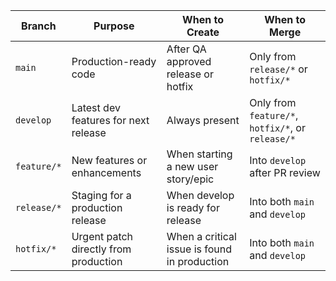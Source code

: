 | Branch      | Purpose                               | When to Create                               | When to Merge                                     |
| ----------- | ------------------------------------- | -------------------------------------------- | ------------------------------------------------- |
| `main`      | Production-ready code                 | After QA approved release or hotfix          | Only from `release/*` or `hotfix/*`               |
| `develop`   | Latest dev features for next release  | Always present                               | Only from `feature/*`, `hotfix/*`, or `release/*` |
| `feature/*` | New features or enhancements          | When starting a new user story/epic          | Into `develop` after PR review                    |
| `release/*` | Staging for a production release      | When develop is ready for release            | Into both `main` and `develop`                    |
| `hotfix/*`  | Urgent patch directly from production | When a critical issue is found in production | Into both `main` and `develop`                    |
